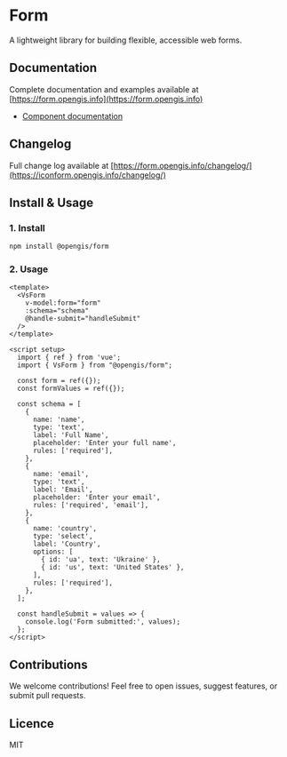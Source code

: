 # Form

A lightweight library for building flexible, accessible web forms.

## Documentation

Complete documentation and examples available at [https://form.opengis.info](https://form.opengis.info)

- [Component documentation](https://form.opengis.info/guide/)

## Changelog

Full change log available at [https://form.opengis.info/changelog/](https://iconform.opengis.info/changelog/)

## Install & Usage

### 1. Install
```bash
npm install @opengis/form
```

### 2. Usage

```vue
<template>
  <VsForm
    v-model:form="form"    
    :schema="schema"
    @handle-submit="handleSubmit"
  />
</template>

<script setup>
  import { ref } from 'vue';
  import { VsForm } from "@opengis/form";
  
  const form = ref({});
  const formValues = ref({});

  const schema = [
    {
      name: 'name',
      type: 'text',
      label: 'Full Name',
      placeholder: 'Enter your full name',
      rules: ['required'],
    },
    {
      name: 'email',
      type: 'text',
      label: 'Email',
      placeholder: 'Enter your email',
      rules: ['required', 'email'],
    },
    {
      name: 'country',
      type: 'select',
      label: 'Country',
      options: [
        { id: 'ua', text: 'Ukraine' },
        { id: 'us', text: 'United States' },
      ],
      rules: ['required'],
    },
  ];

  const handleSubmit = values => {
    console.log('Form submitted:', values);
  };
</script>
```

## Contributions
We welcome contributions!
Feel free to open issues, suggest features, or submit pull requests.

## Licence

MIT
